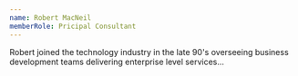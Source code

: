 ```yaml
---
name: Robert MacNeil
memberRole: Pricipal Consultant
---
```


Robert joined the technology industry in the late 90's overseeing business development teams delivering enterprise level services...